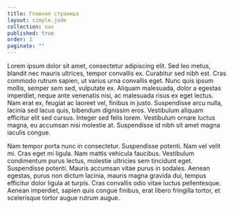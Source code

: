 ```yaml
---
title: Главная страница
layout: simple.jade
collection: nav
published: true
order: 1
paginate: ""
---
```


Lorem ipsum dolor sit amet, consectetur adipiscing elit. Sed leo metus, blandit nec mauris ultrices, tempor convallis ex. Curabitur sed nibh est. Cras commodo rutrum sapien, ut varius urna convallis eget. Nunc quis ipsum mollis, semper sem sed, vulputate ex. Aliquam malesuada, dolor a egestas imperdiet, neque ante venenatis nisi, ac malesuada risus ex eget lectus. Nam erat ex, feugiat ac laoreet vel, finibus in justo. Suspendisse arcu nulla, lacinia sed lacus quis, bibendum dignissim eros. Vestibulum aliquam efficitur elit sed cursus. Integer sed felis lorem. Vestibulum ornare luctus magna, eu accumsan nisi molestie at. Suspendisse id nibh sit amet magna iaculis congue.

Nam tempor porta nunc in consectetur. Suspendisse potenti. Nam vel velit mi. Cras eget mi ligula. Nam mattis vehicula faucibus. Vestibulum condimentum purus lectus, molestie ultricies sem tincidunt eget. Suspendisse potenti. Mauris accumsan vitae purus in sodales. Aenean egestas, purus non dictum lacinia, mauris magna gravida dui, tempus efficitur dolor ligula at turpis. Cras convallis odio vitae luctus pellentesque. Aenean imperdiet, sapien quis congue finibus, erat libero fringilla tortor, et scelerisque tortor augue rutrum augue.